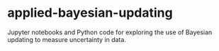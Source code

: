 # applied-bayesian-updating
Jupyter notebooks and Python code for exploring the use of Bayesian updating to measure uncertainty in data.
